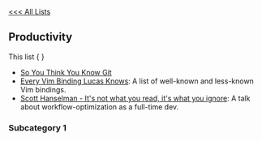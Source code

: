 [<<< All Lists](./../README.md)

## Productivity

This list { }

- [So You Think You Know Git](https://www.youtube.com/watch?v=aolI_Rz0ZqY)
- [Every Vim Binding Lucas Knows](https://scharenbroch.dev/blog/vim-bindings/): A list of well-known and less-known Vim bindings.
- [Scott Hanselman - It's not what you read, it's what you ignore](https://youtube.com/watch?v=IWPgUn8tL8s): A talk about workflow-optimization as a full-time dev.

### Subcategory 1
